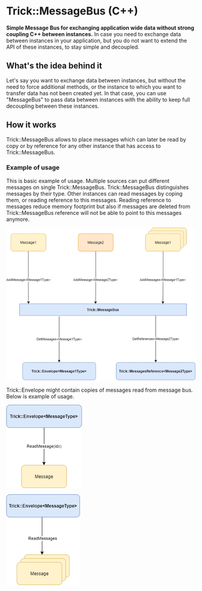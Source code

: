 # Trick::MessageBus (C++)

**Simple Message Bus for exchanging application wide data without strong coupling C++ between instances.** In case you need to exchange data between instances in your application, but you do not want to extend the API of these instances, to stay simple and decoupled. 

## What's the idea behind it

Let's say you want to exchange data between instances, but without the need to force additional methods, or the instance to which you want to transfer data has not been created yet. In that case, you can use "MessageBus" to pass data between instances with the ability to keep full decoupling between these instances.

## How it works

Trick::MessageBus allows to place messages which can later be read by copy or by reference for any other instance that has access to Trick::MessageBus.

### Example of usage

This is basic example of usage. Multiple sources can put different messages on single Trick::MessageBus. Trick::MessageBus distinguishes messages by their type. Other instances can read messages by coping them, or reading reference to this messages. Reading reference to messages reduce memory footprint but also if messages are deleted from Trick::MessageBus reference will not be able to point to this messages anymore.

![Trick::MessageBus](assets/images/Trick.MessageBus.drawio.png)

Trick::Envelope might contain copies of messages read from message bus. Below is example of usage.

![Trick::MessageBus::Envelope::ReadMessage(idx)](assets/images/Trick.MessageBus.Envelope.ReadMessage_idx.drawio.png)

![Trick::MessageBus::Envelope::ReadMessages](assets/images/Trick.MessageBus.Envelope.ReadMessages.drawio.png)
